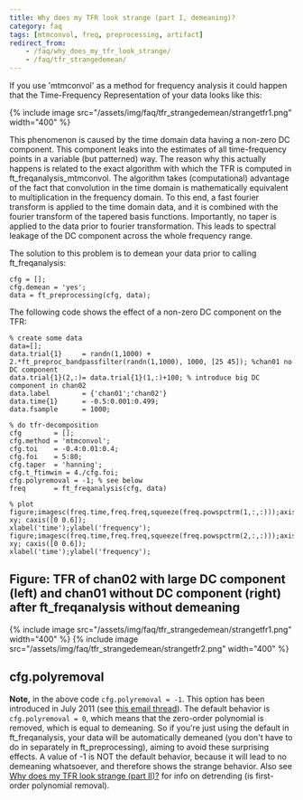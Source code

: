 ```yaml
---
title: Why does my TFR look strange (part I, demeaning)?
category: faq
tags: [mtmconvol, freq, preprocessing, artifact]
redirect_from:
    - /faq/why_does_my_tfr_look_strange/
    - /faq/tfr_strangedemean/
---
```


If you use 'mtmconvol' as a method for frequency analysis it could happen that the Time-Frequency Representation of your data looks like this:

{% include image src="/assets/img/faq/tfr_strangedemean/strangetfr1.png" width="400" %}

This phenomenon is caused by the time domain data having a non-zero DC component. This component leaks into the estimates of all time-frequency points in a variable (but patterned) way. The reason why this actually happens is related to the exact algorithm with which the TFR is computed in ft_freqanalysis_mtmconvol. The algorithm takes (computational) advantage of the fact that convolution in the time domain is mathematically equivalent to multiplication in the frequency domain. To this end, a fast fourier transform is applied to the time domain data, and it is combined with the fourier transform of the tapered basis functions. Importantly, no taper is applied to the data prior to fourier transformation. This leads to spectral leakage of the DC component across the whole frequency range.

The solution to this problem is to demean your data prior to calling ft_freqanalysis:

    cfg = [];
    cfg.demean = 'yes';
    data = ft_preprocessing(cfg, data);

The following code shows the effect of a non-zero DC component on the TFR:

    % create some data
    data=[];
    data.trial{1}     = randn(1,1000) + 2.*ft_preproc_bandpassfilter(randn(1,1000), 1000, [25 45]); %chan01 no DC component
    data.trial{1}(2,:)= data.trial{1}(1,:)+100; % introduce big DC component in chan02
    data.label        = {'chan01';'chan02'}
    data.time{1}      = -0.5:0.001:0.499;
    data.fsample      = 1000;

    % do tfr-decomposition
    cfg        = [];
    cfg.method = 'mtmconvol';
    cfg.toi    = -0.4:0.01:0.4;
    cfg.foi    = 5:80;
    cfg.taper  = 'hanning';
    cfg.t_ftimwin = 4./cfg.foi;
    cfg.polyremoval = -1; % see below
    freq       = ft_freqanalysis(cfg, data)

    % plot
    figure;imagesc(freq.time,freq.freq,squeeze(freq.powspctrm(1,:,:)));axis xy; caxis([0 0.6]);
    xlabel('time');ylabel('frequency');
    figure;imagesc(freq.time,freq.freq,squeeze(freq.powspctrm(2,:,:)));axis xy; caxis([0 0.6]);
    xlabel('time');ylabel('frequency');

## Figure: TFR of chan02 with large DC component (left) and chan01 without DC component (right) after ft_freqanalysis without demeaning

{% include image src="/assets/img/faq/tfr_strangedemean/strangetfr1.png" width="400" %}
{% include image src="/assets/img/faq/tfr_strangedemean/strangetfr2.png" width="400" %}

## cfg.polyremoval

**Note,** in the above code `cfg.polyremoval = -1`. This option has been introduced in July 2011 (see [this email thread](http://mailman.science.ru.nl/pipermail/fieldtrip/2012-January/004666.html)). The default behavior is `cfg.polyremoval = 0`, which means that the zero-order polynomial is removed, which is equal to demeaning. So if you're just using the default in ft_freqanalysis, your data will be automatically demeaned (you don't have to do in separately in ft_preprocessing), aiming to avoid these surprising effects. A value of -1 is NOT the default behavior, because it will lead to no demeaning whatsoever, and therefore shows the strange behavior. Also see [Why does my TFR look strange (part II)?](/faq/spectral/tfr_strangedetrend) for info on detrending (is first-order polynomial removal).
